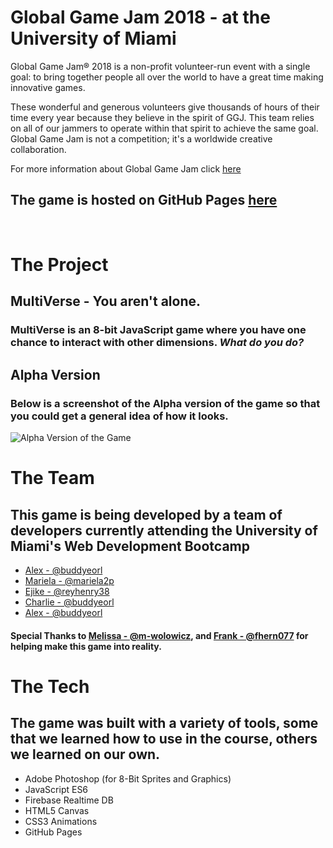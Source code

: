 # Global Game Jam 2018 - at the University of Miami

Global Game Jam® 2018 is a non-profit volunteer-run event with a single goal: to bring together people all over the world to have a great time making innovative games.

These wonderful and generous volunteers give thousands of hours of their time every year because they believe in the spirit of GGJ. This team relies on all of our jammers to operate within that spirit to achieve the same goal. Global Game Jam is not a competition; it's a worldwide creative collaboration.

For more information about Global Game Jam click [here](https://globalgamejam.org/)

## The game is hosted on GitHub Pages [here](https://buddyeorl.github.io/ggj2018/)

<br>

# The Project
## MultiVerse - You aren't alone. 
### MultiVerse is an 8-bit JavaScript game where you have one chance to interact with other dimensions. *What do you do?*

## Alpha Version
### Below is a screenshot of the Alpha version of the game so that you could get a general idea of how it looks. 
![Alpha Version of the Game](https://screenshotscdn.firefoxusercontent.com/images/a7f8dd2a-bd19-4d3f-8216-5f3cb6312b76.png)

# The Team
## This game is being developed by a team of developers currently attending the University of Miami's Web Development Bootcamp

 - [Alex - @buddyeorl](https://github.com/buddyeorl)
 - [Mariela - @mariela2p](https://github.com/mariela2p)
 - [Ejike - @reyhenry38](https://github.com/reyhenry38)
 - [Charlie - @buddyeorl](https://github.com/buddyeorl)
 - [Alex - @buddyeorl](https://github.com/buddyeorl)

#### Special Thanks to [Melissa - @m-wolowicz](https://github.com/m-wolowicz), and [Frank - @fhern077](https://github.com/fhern077) for helping make this game into reality.


# The Tech
## The game was built with a variety of tools, some that we learned how to use in the course, others we learned on our own.

- Adobe Photoshop (for 8-Bit Sprites and Graphics)
- JavaScript ES6
- Firebase Realtime DB
- HTML5 Canvas
- CSS3 Animations
- GitHub Pages









